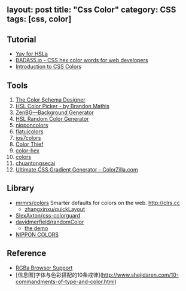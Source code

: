 layout: post
title: "Css Color"
category: CSS
tags: [css, color]
---

## Tutorial

- [Yay for HSLa](http://css-tricks.com/yay-for-hsla/)
- [BADA55.io - CSS hex color words for web developers](http://bada55.io/)
- [Introduction to CSS Colors](http://sixrevisions.com/css/css-colors)

## Tools

1. [The Color Schema Designer](http://paletton.com/#uid=13F050kayGc1+Ga4mIUhqAonvAZ)
1. [HSL Color Picker - by Brandon Mathis](http://hslpicker.com/#ff0084)
1. [ZenBG—Background Generator](http://mudcu.be/bg/)
1. [HSL Random Color Generator](http://www.mattgroeber.com/utilities/random-color-generator/)
1.  [nipponcolors](http://nipponcolors.com/)
1.  [flatuicolors](http://flatuicolors.com/)
1.  [ios7colors](http://ios7colors.com/)
1.  [Color Thief](http://lokeshdhakar.com/projects/color-thief/)
1.  [color-hex](http://www.color-hex.com/)
1.  [colors](https://github.com/mrmrs/colors)
1.  [chuantongsecai](http://ylbook.com/cms/web/chuantongsecai/chuantongsecai.htm)
2. [Ultimate CSS Gradient Generator - ColorZilla.com](http://www.colorzilla.com/gradient-editor/)

## Library

- [mrmrs/colors](https://github.com/mrmrs/colors) Smarter defaults for colors on the web. <http://clrs.cc>
    + [zhangxinxu/quickLayout](https://github.com/zhangxinxu/quickLayout)
- [SlexAxton/css-colorguard](https://github.com/SlexAxton/css-colorguard)
- [davidmerfield/randomColor](https://github.com/davidmerfield/randomColor)
    + [the demo](http://llllll.li/randomColor/)
- [NIPPON COLORS](http://nipponcolors.com/)


## Reference

- [RGBa Browser Support](http://css-tricks.com/rgba-browser-support/)
- [信息图]字体与色彩搭配的10条戒律](http://www.shejidaren.com/10-commandments-of-type-and-color.html)
